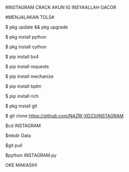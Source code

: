 #INSTAGRAM
CRACK AKUN IG INSYAALLAH GACOR 


#MENJALAKAN TOLS#


$ pkg update && pkg upgrade

$ pkg install python

$ pkg install cython

$ pip install bs4

$ pip install requests

$ pip install mechanize

$ pip install tqdm

$ pip install rich

$ pkg install git

$ git clone https://github.com/NAZRI-XD23/INSTAGRAM

$cd INSTAGRAM

$mkdir Data

$git pull

$python INSTAGRAM.py


OKE MAKASIH!
